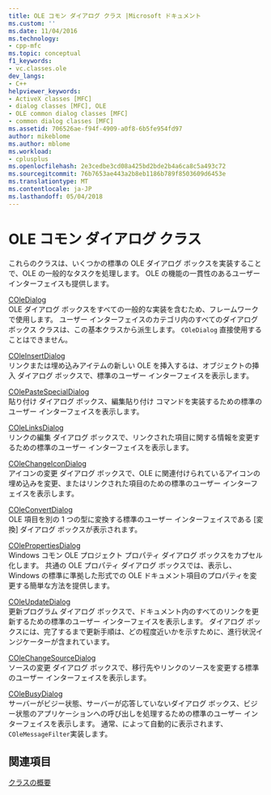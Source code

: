 ```yaml
---
title: OLE コモン ダイアログ クラス |Microsoft ドキュメント
ms.custom: ''
ms.date: 11/04/2016
ms.technology:
- cpp-mfc
ms.topic: conceptual
f1_keywords:
- vc.classes.ole
dev_langs:
- C++
helpviewer_keywords:
- ActiveX classes [MFC]
- dialog classes [MFC], OLE
- OLE common dialog classes [MFC]
- common dialog classes [MFC]
ms.assetid: 706526ae-f94f-4909-a0f8-6b5fe954fd97
author: mikeblome
ms.author: mblome
ms.workload:
- cplusplus
ms.openlocfilehash: 2e3cedbe3cd08a425bd2bde2b4a6ca8c5a493c72
ms.sourcegitcommit: 76b7653ae443a2b8eb1186b789f8503609d6453e
ms.translationtype: MT
ms.contentlocale: ja-JP
ms.lasthandoff: 05/04/2018
---
```

# <a name="ole-common-dialog-classes"></a>OLE コモン ダイアログ クラス
これらのクラスは、いくつかの標準の OLE ダイアログ ボックスを実装することで、OLE の一般的なタスクを処理します。 OLE の機能の一貫性のあるユーザー インターフェイスも提供します。  
  
 [COleDialog](../mfc/reference/coledialog-class.md)  
 OLE ダイアログ ボックスをすべての一般的な実装を含むため、フレームワークで使用します。 ユーザー インターフェイスのカテゴリ内のすべてのダイアログ ボックス クラスは、この基本クラスから派生します。 `COleDialog` 直接使用することはできません。  
  
 [COleInsertDialog](../mfc/reference/coleinsertdialog-class.md)  
 リンクまたは埋め込みアイテムの新しい OLE を挿入するは、オブジェクトの挿入 ダイアログ ボックスで、標準のユーザー インターフェイスを表示します。  
  
 [COlePasteSpecialDialog](../mfc/reference/colepastespecialdialog-class.md)  
 貼り付け ダイアログ ボックス、編集貼り付け コマンドを実装するための標準のユーザー インターフェイスを表示します。  
  
 [COleLinksDialog](../mfc/reference/colelinksdialog-class.md)  
 リンクの編集 ダイアログ ボックスで、リンクされた項目に関する情報を変更するための標準のユーザー インターフェイスを表示します。  
  
 [COleChangeIconDialog](../mfc/reference/colechangeicondialog-class.md)  
 アイコンの変更 ダイアログ ボックスで、OLE に関連付けられているアイコンの埋め込みを変更、またはリンクされた項目のための標準のユーザー インターフェイスを表示します。  
  
 [COleConvertDialog](../mfc/reference/coleconvertdialog-class.md)  
 OLE 項目を別の 1 つの型に変換する標準のユーザー インターフェイスである [変換] ダイアログ ボックスが表示されます。  
  
 [COlePropertiesDialog](../mfc/reference/colepropertiesdialog-class.md)  
 Windows コモン OLE プロジェクト プロパティ ダイアログ ボックスをカプセル化します。 共通の OLE プロパティ ダイアログ ボックスでは、表示し、Windows の標準に準拠した形式での OLE ドキュメント項目のプロパティを変更する簡単な方法を提供します。  
  
 [COleUpdateDialog](../mfc/reference/coleupdatedialog-class.md)  
 更新プログラム ダイアログ ボックスで、ドキュメント内のすべてのリンクを更新するための標準のユーザー インターフェイスを表示します。 ダイアログ ボックスには、完了するまで更新手順は、どの程度近いかを示すために、進行状況インジケーターが含まれています。  
  
 [COleChangeSourceDialog](../mfc/reference/colechangesourcedialog-class.md)  
 ソースの変更 ダイアログ ボックスで、移行先やリンクのソースを変更する標準のユーザー インターフェイスを表示します。  
  
 [COleBusyDialog](../mfc/reference/colebusydialog-class.md)  
 サーバーがビジー状態、サーバーが応答していないダイアログ ボックス、ビジー状態のアプリケーションへの呼び出しを処理するための標準のユーザー インターフェイスを表示します。 通常、によって自動的に表示されます、`COleMessageFilter`実装します。  
  
## <a name="see-also"></a>関連項目  
 [クラスの概要](../mfc/class-library-overview.md)

